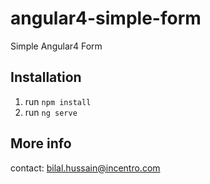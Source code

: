 # angular4-simple-form
Simple Angular4 Form

## Installation
1. run `npm install`
2. run `ng serve`

## More info
contact: bilal.hussain@incentro.com
